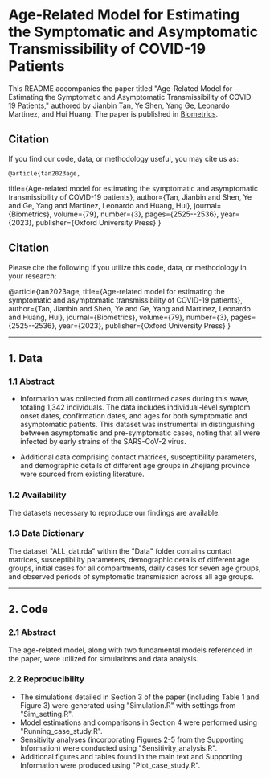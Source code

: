 # Age-Related Model for Estimating the Symptomatic and Asymptomatic Transmissibility of COVID-19 Patients

This README accompanies the paper titled "Age-Related Model for Estimating the Symptomatic and Asymptomatic Transmissibility of COVID-19 Patients," authored by Jianbin Tan, Ye Shen, Yang Ge, Leonardo Martinez, and Hui Huang. The paper is published in [Biometrics](https://academic.oup.com/biometrics/article/79/3/2525/7513834?login=false).

## Citation
If you find our code, data, or methodology useful, you may cite us as:

    @article{tan2023age,
  title={Age-related model for estimating the symptomatic and asymptomatic transmissibility of COVID-19 patients},
  author={Tan, Jianbin and Shen, Ye and Ge, Yang and Martinez, Leonardo and Huang, Hui},
  journal={Biometrics},
  volume={79},
  number={3},
  pages={2525--2536},
  year={2023},
  publisher={Oxford University Press}
}


## Citation
Please cite the following if you utilize this code, data, or methodology in your research:

@article{tan2023age,
  title={Age-related model for estimating the symptomatic and asymptomatic transmissibility of COVID-19 patients},
  author={Tan, Jianbin and Shen, Ye and Ge, Yang and Martinez, Leonardo and Huang, Hui},
  journal={Biometrics},
  volume={79},
  number={3},
  pages={2525--2536},
  year={2023},
  publisher={Oxford University Press}
}

---
## 1. Data
### 1.1 Abstract

- Information was collected from all confirmed cases during this wave, totaling 1,342 individuals. The data includes individual-level symptom onset dates, confirmation dates, and ages for both symptomatic and asymptomatic patients. This dataset was instrumental in distinguishing between asymptomatic and pre-symptomatic cases, noting that all were infected by early strains of the SARS-CoV-2 virus.

- Additional data comprising contact matrices, susceptibility parameters, and demographic details of different age groups in Zhejiang province were sourced from existing literature.

### 1.2 Availability
The datasets necessary to reproduce our findings are available.

### 1.3 Data Dictionary
The dataset "ALL_dat.rda" within the "Data" folder contains contact matrices, susceptibility parameters, demographic details of different age groups, initial cases for all compartments, daily cases for seven age groups, and observed periods of symptomatic transmission across all age groups.

---
## 2. Code
### 2.1 Abstract
The age-related model, along with two fundamental models referenced in the paper, were utilized for simulations and data analysis.

### 2.2 Reproducibility
- The simulations detailed in Section 3 of the paper (including Table 1 and Figure 3) were generated using "Simulation.R" with settings from "Sim_setting.R".
- Model estimations and comparisons in Section 4 were performed using "Running_case_study.R".
- Sensitivity analyses (incorporating Figures 2-5 from the Supporting Information) were conducted using "Sensitivity_analysis.R".
- Additional figures and tables found in the main text and Supporting Information were produced using "Plot_case_study.R".
